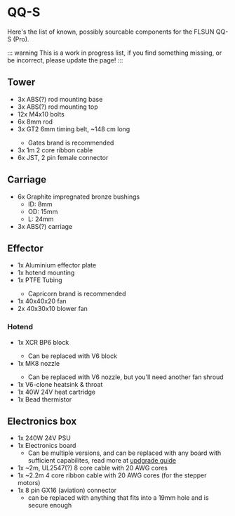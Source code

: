 # QQ-S

Here's the list of known, possibly sourcable components for the FLSUN QQ-S (Pro).

::: warning
This is a work in progress list, if you find something missing, or be incorrect, please update the page!
:::

## Tower

- 3x ABS(?) rod mounting base
- 3x ABS(?) rod mounting top
- 12x M4x10 bolts
- 6x 8mm rod
- 3x GT2 6mm timing belt, ~148 cm long <Badge text="Have a spare"/>
  - Gates brand is recommended
- 3x 1m 2 core ribbon cable
- 6x JST, 2 pin female connector

## Carriage

- 6x Graphite impregnated bronze bushings
  - ID: 8mm
  - OD: 15mm
  - L: 24mm
- 3x ABS(?) carriage

## Effector

- 1x Aluminium effector plate
- 1x hotend mounting
- 1x PTFE Tubing <Badge text="Have a spare"/>
  - Capricorn brand is recommended
- 1x 40x40x20 fan <Badge text="Have a spare"/>
- 2x 40x30x10 blower fan <Badge text="Have a spare"/>

### Hotend

- 1x XCR BP6 block <Badge text="Have a spare"/>
  - Can be replaced with V6 block
- 1x MK8 nozzle <Badge text="Have a spare"/>
  - Can be replaced with V6 nozzle, but you'll need another fan shroud
- 1x V6-clone heatsink & throat
- 1x 40W 24V heat cartridge
- 1x Bead thermistor

## Electronics box

- 1x 240W 24V PSU
- 1x Electronics board
  - Can be multiple versions, and can be replaced with any board with sufficient capabilites, read more at [updgrade guide](/guide/upgrades.md#board-switch)
- 1x ~2m, UL2547(?) 8 core cable with 20 AWG cores
- 1x ~2.2m 4 core ribbon cable with 20 AWG cores (for the stepper motors)
- 1x 8 pin GX16 (aviation) connector
  - can be replaced with anything that fits into a 19mm hole and is secure enough